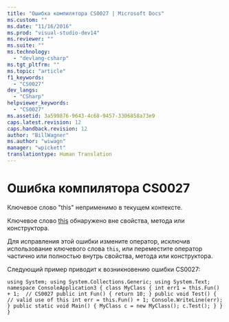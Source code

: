 ```yaml
---
title: "Ошибка компилятора CS0027 | Microsoft Docs"
ms.custom: ""
ms.date: "11/16/2016"
ms.prod: "visual-studio-dev14"
ms.reviewer: ""
ms.suite: ""
ms.technology: 
  - "devlang-csharp"
ms.tgt_pltfrm: ""
ms.topic: "article"
f1_keywords: 
  - "CS0027"
dev_langs: 
  - "CSharp"
helpviewer_keywords: 
  - "CS0027"
ms.assetid: 3a599876-9643-4c68-9457-3306858a73e9
caps.latest.revision: 12
caps.handback.revision: 12
author: "BillWagner"
ms.author: "wiwagn"
manager: "wpickett"
translationtype: Human Translation
---
```

# Ошибка компилятора CS0027
Ключевое слово "this" неприменимо в текущем контексте.  
  
 Ключевое слово [this](../../csharp/language-reference/keywords/this.md) обнаружено вне свойства, метода или конструктора.  
  
 Для исправления этой ошибки измените оператор, исключив использование ключевого слова `this`, или переместите оператор частично или полностью внутрь свойства, метода или конструктора.  
  
 Следующий пример приводит к возникновению ошибки CS0027:  
  
```  
using System; using System.Collections.Generic; using System.Text; namespace ConsoleApplication3 { class MyClass { int err1 = this.Fun() + 1;  // CS0027 public int Fun() { return 10; } public void Test() { // valid use of this int err = this.Fun() + 1; Console.WriteLine(err); } public static void Main() { MyClass c = new MyClass(); c.Test(); } } }  
```
